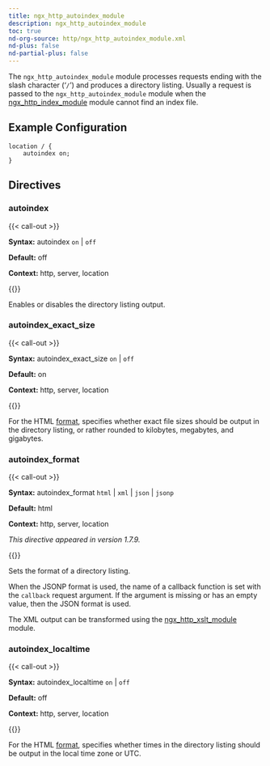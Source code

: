 ```yaml
---
title: ngx_http_autoindex_module
description: ngx_http_autoindex_module
toc: true
nd-org-source: http/ngx_http_autoindex_module.xml
nd-plus: false
nd-partial-plus: false
---
```



<!--
      ********************************************************************************
      🛑 WARNING: AUTOGENERATED FILE - DO NOT EDIT 🛑 This Markdown file was
      automatically generated from the source XML documentation. Any manual
      changes made directly to this file will be overwritten. To request or
      suggest changes, please edit the source XML files instead.
      https://github.com/nginx/nginx.org/tree/main/xml/en
      ********************************************************************************
      -->


The `ngx_http_autoindex_module` module processes requests
ending with the slash character (‘`/`’) and produces
a directory listing.
Usually a request is passed to the `ngx_http_autoindex_module`
module when the
[ngx_http_index_module](/nginx/module-reference/http/ngx_http_index_module) module
cannot find an index file.
## Example Configuration


```nginx
location / {
    autoindex on;
}

```

## Directives

### autoindex

{{< call-out >}}

**Syntax:** autoindex `on` | `off`

**Default:** off

**Context:** http, server, location


{{</call-out>}}


Enables or disables the directory listing output.
### autoindex_exact_size

{{< call-out >}}

**Syntax:** autoindex_exact_size `on` | `off`

**Default:** on

**Context:** http, server, location


{{</call-out>}}


For the HTML [format](#autoindex_format),
specifies whether exact file sizes should be output in the directory listing,
or rather rounded to kilobytes, megabytes, and gigabytes.
### autoindex_format

{{< call-out >}}

**Syntax:** autoindex_format `html` | `xml` | `json` | `jsonp`

**Default:** html

**Context:** http, server, location

_This directive appeared in version 1.7.9._


{{</call-out>}}


Sets the format of a directory listing.

When the JSONP format is used, the name of a callback function is set
with the `callback` request argument.
If the argument is missing or has an empty value,
then the JSON format is used.

The XML output can be transformed using the
[ngx_http_xslt_module](/nginx/module-reference/http/ngx_http_xslt_module) module.
### autoindex_localtime

{{< call-out >}}

**Syntax:** autoindex_localtime `on` | `off`

**Default:** off

**Context:** http, server, location


{{</call-out>}}


For the HTML [format](#autoindex_format),
specifies whether times in the directory listing should be
output in the local time zone or UTC.
